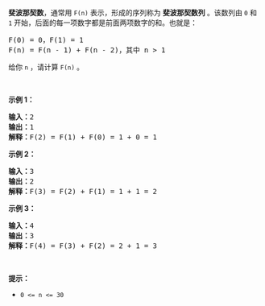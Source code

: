 <p><strong>斐波那契数</strong>，通常用 <code>F(n)</code> 表示，形成的序列称为 <strong>斐波那契数列</strong> 。该数列由 <code>0</code> 和 <code>1</code> 开始，后面的每一项数字都是前面两项数字的和。也就是：</p>

<pre>
F(0) = 0，F(1) = 1
F(n) = F(n - 1) + F(n - 2)，其中 n > 1
</pre>

<p>给你 <code>n</code> ，请计算 <code>F(n)</code> 。</p>

<p> </p>

<p><strong>示例 1：</strong></p>

<pre>
<strong>输入：</strong>2
<strong>输出：</strong>1
<strong>解释：</strong>F(2) = F(1) + F(0) = 1 + 0 = 1
</pre>

<p><strong>示例 2：</strong></p>

<pre>
<strong>输入：</strong>3
<strong>输出：</strong>2
<strong>解释：</strong>F(3) = F(2) + F(1) = 1 + 1 = 2
</pre>

<p><strong>示例 3：</strong></p>

<pre>
<strong>输入：</strong>4
<strong>输出：</strong>3
<strong>解释：</strong>F(4) = F(3) + F(2) = 2 + 1 = 3
</pre>

<p> </p>

<p><strong>提示：</strong></p>

<ul>
	<li><code>0 &lt;= n &lt;= 30</code></li>
</ul>
